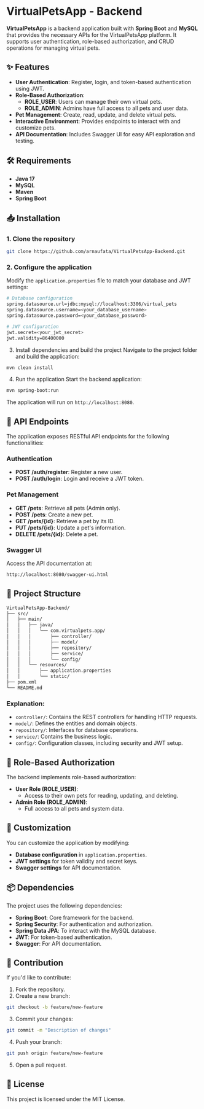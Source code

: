 # VirtualPetsApp - Backend

**VirtualPetsApp** is a backend application built with **Spring Boot** and **MySQL** that provides the necessary APIs for the VirtualPetsApp platform. It supports user authentication, role-based authorization, and CRUD operations for managing virtual pets.

## ✨ Features
- **User Authentication**: Register, login, and token-based authentication using JWT.
- **Role-Based Authorization**:
  - **ROLE_USER**: Users can manage their own virtual pets.
  - **ROLE_ADMIN**: Admins have full access to all pets and user data.
- **Pet Management**: Create, read, update, and delete virtual pets.
- **Interactive Environment**: Provides endpoints to interact with and customize pets.
- **API Documentation**: Includes Swagger UI for easy API exploration and testing.

## 🛠️ Requirements
- **Java 17**
- **MySQL**
- **Maven**
- **Spring Boot**

## 📥 Installation

### 1. Clone the repository
```bash
git clone https://github.com/arnaufata/VirtualPetsApp-Backend.git
```
### 2. Configure the application
Modify the `application.properties` file to match your database and JWT settings:

```bash
# Database configuration
spring.datasource.url=jdbc:mysql://localhost:3306/virtual_pets
spring.datasource.username=<your_database_username>
spring.datasource.password=<your_database_password>

# JWT configuration
jwt.secret=<your_jwt_secret>
jwt.validity=86400000
```
3. Install dependencies and build the project
Navigate to the project folder and build the application:

```bash
mvn clean install
```
4. Run the application
Start the backend application:

```bash
mvn spring-boot:run
```
The application will run on `http://localhost:8080`.

## 🚀 API Endpoints
The application exposes RESTful API endpoints for the following functionalities:

### Authentication
- **POST /auth/register**: Register a new user.
- **POST /auth/login**: Login and receive a JWT token.

### Pet Management
- **GET /pets**: Retrieve all pets (Admin only).
- **POST /pets**: Create a new pet.
- **GET /pets/{id}**: Retrieve a pet by its ID.
- **PUT /pets/{id}**: Update a pet's information.
- **DELETE /pets/{id}**: Delete a pet.

### Swagger UI
Access the API documentation at:
```bash
http://localhost:8080/swagger-ui.html
```
## 📂 Project Structure
```bash
VirtualPetsApp-Backend/
├── src/
│   ├── main/
│   │   ├── java/
│   │   │   └── com.virtualpets.app/
│   │   │       ├── controller/
│   │   │       ├── model/
│   │   │       ├── repository/
│   │   │       ├── service/
│   │   │       └── config/
│   │   └── resources/
│   │       ├── application.properties
│   │       └── static/
├── pom.xml
└── README.md
```
### Explanation:
- `controller/`: Contains the REST controllers for handling HTTP requests.
- `model/`: Defines the entities and domain objects.
- `repository/`: Interfaces for database operations.
- `service/`: Contains the business logic.
- `config/`: Configuration classes, including security and JWT setup.
  
## 🐾 Role-Based Authorization
The backend implements role-based authorization:

- **User Role (ROLE_USER)**:
  - Access to their own pets for reading, updating, and deleting.
- **Admin Role (ROLE_ADMIN)**:
  - Full access to all pets and system data.

## 🎨 Customization
You can customize the application by modifying:

- **Database configuration** in `application.properties`.
- **JWT settings** for token validity and secret keys.
- **Swagger settings** for API documentation.
  
## 📦 Dependencies
The project uses the following dependencies:

- **Spring Boot**: Core framework for the backend.
- **Spring Security**: For authentication and authorization.
- **Spring Data JPA**: To interact with the MySQL database.
- **JWT**: For token-based authentication.
- **Swagger**: For API documentation.
  
## 🤝 Contribution
If you'd like to contribute:

1. Fork the repository.
2. Create a new branch:
```bash
git checkout -b feature/new-feature
```
3. Commit your changes:
```bash
git commit -m "Description of changes"
```
4. Push your branch:
```bash
git push origin feature/new-feature
```
5. Open a pull request.
 
## 📄 License
This project is licensed under the MIT License.

